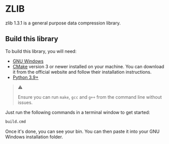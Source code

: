 # ZLIB

zlib 1.3.1 is a general purpose data compression library.

## Build this library

To build this library, you will need:

* [GNU Windows](https://github.com/tfslabs/gnu-windows)
* [CMake](https://www.cmake.org/) version 3 or newer installed on your machine. You can download it from the official website and follow their installation instructions.
* [Python 3.9+](https://python.org)

> :warning:
>
> Ensure you can run `make`, `gcc`  and `g++` from the command line without issues.

Just run the  following commands in a terminal window to get started:

```cmd
build.cmd
```

Once it's done, you can see your bin. You can then paste it into your GNU Windows installation folder.
